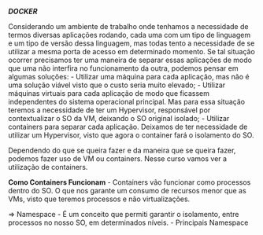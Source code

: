 ***DOCKER***

Considerando um ambiente de trabalho onde tenhamos a necessidade de termos diversas aplicações rodando, cada uma com um tipo de linguagem
e um tipo de versão dessa linguagem, mas todas tento a necessidade de se utilizar a mesma porta de acesso em determinado momento.
Se tal situação ocorrer precisamos ter uma maneira de separar essas aplicações de modo que uma não interfira no funcionamento da outra,
podemos pensar em algumas soluções:
    - Utilizar uma máquina para cada aplicação, mas não é uma solução viável visto que o custo seria muito elevado;
    - Utilizar máquinas virtuais para cada aplicação de modo que ficassem independentes do sistema operacional principal. Mas para essa situação
    teremos a necessidade de ter um Hypervisor, responsável por contextualizar o SO da VM, deixando o SO original isolado;
    - Utilizar containers para separar cada aplicação. Deixamos de ter necessidade de utilizar um Hypervisor, visto que agora o container fará o 
    isolamento do SO. 

Dependendo do que se queira fazer e da maneira que se queira fazer, podemos fazer uso de VM ou containers. Nesse curso vamos ver a utilização de 
containers.

**Como Containers Funcionam**
     - Containers vão funcionar como processos dentro do SO. O que nos garante um consumo de recursos menor que as VMs, visto que teremos processos 
    e não virtualizações.

=> Namespace
    - É um conceito que permiti garantir o isolamento, entre processos no nosso SO, em determinados níveis.
    - Principais Namespace
